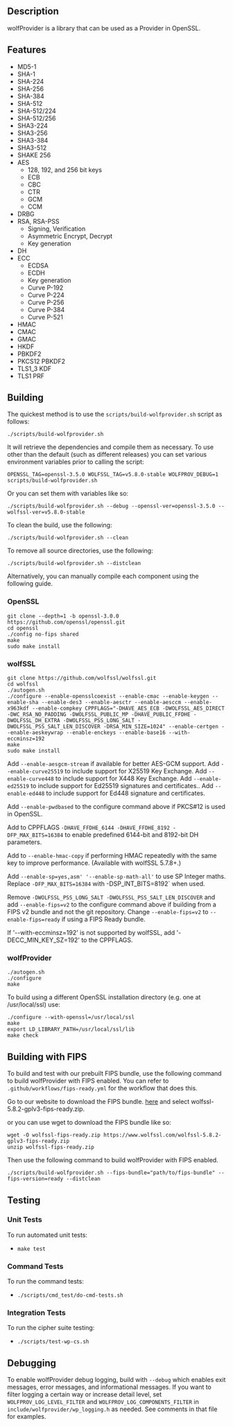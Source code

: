 
## Description

wolfProvider is a library that can be used as a Provider in OpenSSL.

## Features

* MD5-1
* SHA-1
* SHA-224
* SHA-256
* SHA-384
* SHA-512
* SHA-512/224
* SHA-512/256
* SHA3-224
* SHA3-256
* SHA3-384
* SHA3-512
* SHAKE 256
* AES
    * 128, 192, and 256 bit keys
    * ECB
    * CBC
    * CTR
    * GCM
    * CCM
* DRBG
* RSA, RSA-PSS
    * Signing, Verification
    * Asymmetric Encrypt, Decrypt
    * Key generation
* DH
* ECC
    * ECDSA
    * ECDH
    * Key generation
    * Curve P-192
    * Curve P-224
    * Curve P-256
    * Curve P-384
    * Curve P-521
* HMAC
* CMAC
* GMAC
* HKDF
* PBKDF2
* PKCS12 PBKDF2
* TLS1_3 KDF
* TLS1 PRF

## Building
The quickest method is to use the `scripts/build-wolfprovider.sh` script as follows:

```
./scripts/build-wolfprovider.sh
```

It will retrieve the dependencies and compile them as necessary. To use other than the default (such as different releases) you can set various environment variables prior to calling the script:

```
OPENSSL_TAG=openssl-3.5.0 WOLFSSL_TAG=v5.8.0-stable WOLFPROV_DEBUG=1 scripts/build-wolfprovider.sh
```

Or you can set them with variables like so:

```
./scripts/build-wolfprovider.sh --debug --openssl-ver=openssl-3.5.0 --wolfssl-ver=v5.8.0-stable
```

To clean the build, use the following:
```
./scripts/build-wolfprovider.sh --clean
```

To remove all source directories, use the following:
```
./scripts/build-wolfprovider.sh --distclean
```

Alternatively, you can manually compile each component using the following guide.

### OpenSSL

```
git clone --depth=1 -b openssl-3.0.0 https://github.com/openssl/openssl.git
cd openssl
./config no-fips shared
make
sudo make install
```

### wolfSSL

```
git clone https://github.com/wolfssl/wolfssl.git
cd wolfssl
./autogen.sh
./configure --enable-opensslcoexist --enable-cmac --enable-keygen --enable-sha --enable-des3 --enable-aesctr --enable-aesccm --enable-x963kdf --enable-compkey CPPFLAGS="-DHAVE_AES_ECB -DWOLFSSL_AES_DIRECT -DWC_RSA_NO_PADDING -DWOLFSSL_PUBLIC_MP -DHAVE_PUBLIC_FFDHE -DWOLFSSL_DH_EXTRA -DWOLFSSL_PSS_LONG_SALT -DWOLFSSL_PSS_SALT_LEN_DISCOVER -DRSA_MIN_SIZE=1024" --enable-certgen --enable-aeskeywrap --enable-enckeys --enable-base16 --with-eccminsz=192
make
sudo make install
```

Add `--enable-aesgcm-stream` if available for better AES-GCM support.
Add `--enable-curve25519` to include support for X25519 Key Exchange.
Add `--enable-curve448` to include support for X448 Key Exchange.
Add `--enable-ed25519` to include support for Ed25519 signatures and certificates..
Add `--enable-ed448` to include support for Ed448 signature and certificates.

Add `--enable-pwdbased` to the configure command above if PKCS#12 is used in OpenSSL.

Add to CPPFLAGS `-DHAVE_FFDHE_6144 -DHAVE_FFDHE_8192 -DFP_MAX_BITS=16384` to enable predefined 6144-bit and 8192-bit DH parameters.

Add to `--enable-hmac-copy` if performing HMAC repeatedly with the same key to improve performance. (Available with wolfSSL 5.7.8+.)

Add `--enable-sp=yes,asm' '--enable-sp-math-all'` to use SP Integer maths. Replace `-DFP_MAX_BITS=16384` with -DSP_INT_BITS=8192` when used.

Remove `-DWOLFSSL_PSS_LONG_SALT -DWOLFSSL_PSS_SALT_LEN_DISCOVER` and add `--enable-fips=v2` to the configure command above if building from a FIPS v2 bundle and not the git repository. Change `--enable-fips=v2` to `--enable-fips=ready` if using a FIPS Ready bundle.

If '--with-eccminsz=192' is not supported by wolfSSL, add '-DECC_MIN_KEY_SZ=192' to the CPPFLAGS.

### wolfProvider

```
./autogen.sh
./configure
make
```

To build using a different OpenSSL installation directory (e.g. one at /usr/local/ssl) use:

```
./configure --with-openssl=/usr/local/ssl
make
export LD_LIBRARY_PATH=/usr/local/ssl/lib
make check
```

## Building with FIPS

To build and test with our prebuilt FIPS bundle, use the following command to build wolfProvider with FIPS enabled. You can refer to `.github/workflows/fips-ready.yml` for the workflow that does this.

Go to our website to download the FIPS bundle. [here](https://www.wolfssl.com/download/) and select  wolfssl-5.8.2-gplv3-fips-ready.zip.

or you can use wget to download the FIPS bundle like so:
```
wget -O wolfssl-fips-ready.zip https://www.wolfssl.com/wolfssl-5.8.2-gplv3-fips-ready.zip
unzip wolfssl-fips-ready.zip
```

Then use the following command to build wolfProvider with FIPS enabled.
```
./scripts/build-wolfprovider.sh --fips-bundle="path/to/fips-bundle" --fips-version=ready --distclean
```

## Testing

### Unit Tests

To run automated unit tests:
* `make test`

### Command Tests

To run the command tests:
* `./scripts/cmd_test/do-cmd-tests.sh`

### Integration Tests

To run the cipher suite testing:
* `./scripts/test-wp-cs.sh`

## Debugging

To enable wolfProvider debug logging, build with `--debug` which enables exit messages, error messages, and informational messages. If you want to filter logging a certain way or increase detail level, set `WOLFPROV_LOG_LEVEL_FILTER` and `WOLFPROV_LOG_COMPONENTS_FILTER` in `include/wolfprovider/wp_logging.h` as needed. See comments in that file for examples.
